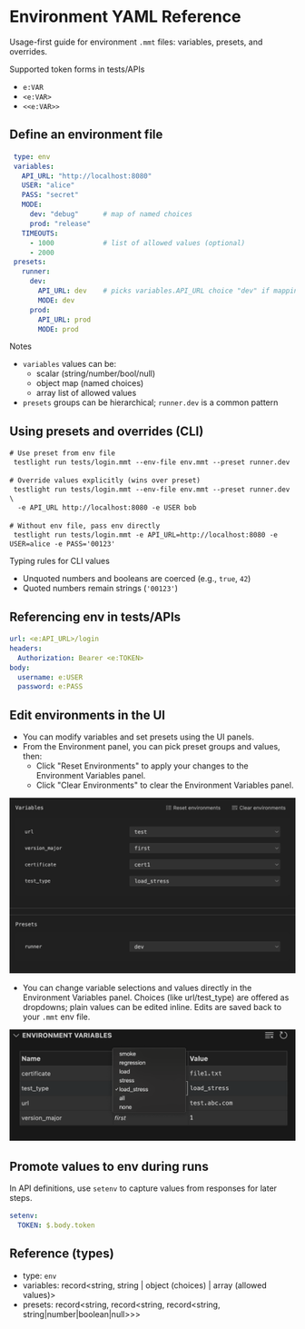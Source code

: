 # Environment YAML Reference

Usage-first guide for environment `.mmt` files: variables, presets, and overrides.

Supported token forms in tests/APIs
- `e:VAR`
- `<e:VAR>`
- `<<e:VAR>>`

## Define an environment file
```yaml
 type: env
 variables:
   API_URL: "http://localhost:8080"
   USER: "alice"
   PASS: "secret"
   MODE:
     dev: "debug"      # map of named choices
     prod: "release"
   TIMEOUTS:
     - 1000            # list of allowed values (optional)
     - 2000
 presets:
   runner:
     dev:
       API_URL: dev    # picks variables.API_URL choice "dev" if mapping exists
       MODE: dev
     prod:
       API_URL: prod
       MODE: prod
```

Notes
- `variables` values can be:
  - scalar (string/number/bool/null)
  - object map (named choices)
  - array list of allowed values
- `presets` groups can be hierarchical; `runner.dev` is a common pattern

## Using presets and overrides (CLI)
```
# Use preset from env file
 testlight run tests/login.mmt --env-file env.mmt --preset runner.dev

# Override values explicitly (wins over preset)
 testlight run tests/login.mmt --env-file env.mmt --preset runner.dev \
  -e API_URL http://localhost:8080 -e USER bob

# Without env file, pass env directly
 testlight run tests/login.mmt -e API_URL=http://localhost:8080 -e USER=alice -e PASS='00123'
```

Typing rules for CLI values
- Unquoted numbers and booleans are coerced (e.g., `true`, `42`)
- Quoted numbers remain strings (`'00123'`)

## Referencing env in tests/APIs
```yaml
url: <e:API_URL>/login
headers:
  Authorization: Bearer <e:TOKEN>
body:
  username: e:USER
  password: e:PASS
```

## Edit environments in the UI
- You can modify variables and set presets using the UI panels.
- From the Environment panel, you can pick preset groups and values, then:
  - Click "Reset Environments" to apply your changes to the Environment Variables panel.
  - Click "Clear Environments" to clear the Environment Variables panel.

![Environment panel](../screenshots/environment_panel.png)

- You can change variable selections and values directly in the Environment Variables panel. Choices (like url/test_type) are offered as dropdowns; plain values can be edited inline. Edits are saved back to your `.mmt` env file.

![Environment variables UI](../screenshots/environment_variables_ui.png)

## Promote values to env during runs
In API definitions, use `setenv` to capture values from responses for later steps.
```yaml
setenv:
  TOKEN: $.body.token
```

## Reference (types)
- type: `env`
- variables: record<string, string | object (choices) | array (allowed values)>
- presets: record<string, record<string, record<string, string|number|boolean|null>>>
